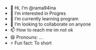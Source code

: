 - 👋 Hi, I’m @rama94ina
- 👀 I’m interested in Progres
- 🌱 I’m currently learning program
- 💞️ I’m looking to collaborate on anyone
- 📫 How to reach me im not ok
- 😄 Pronouns: ...
- ⚡ Fun fact: To short

<!---
rama94ina/rama94ina is a ✨ special ✨ repository because its `README.md` (this file) appears on your GitHub profile.
You can click the Preview link to take a look at your changes.
--->
